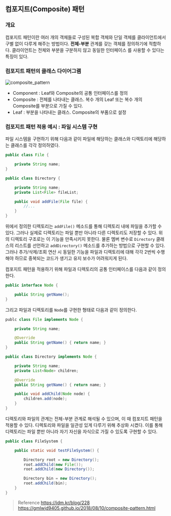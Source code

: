 ## 컴포지트(Composite) 패턴

### 개요
컴포지트 패턴이란 여러 개의 객체들로 구성된 복합 객체와 단일 객체를 클라이언트에서 구별 없이 다루게 해주는 방법이다.  **전체-부분** 관계를 갖는 객체를 정의하기에 적합하다. 클라이언트는 전체와 부분을 구분하지 않고 동일한 인터페이스 를 사용할 수 있다는 특징이 있다.

### 컴포지트 패턴의 클래스 다이어그램
![composite_pattern](https://user-images.githubusercontent.com/45558487/63255345-856c2300-c2b0-11e9-8f57-96c6e9c240de.png)

* Component : Leaf와 Composite의 공통 인터페이스를 정의
* Composite : 전체를 나타내는 클래스. 복수 개의 Leaf 또는 복수 개의 Composite를 부분으로 가질 수 있다.
* Leaf : 부분을 나타내는 클래스. Composite의 부품으로 설정

### 컴포지트 패턴 적용 예시 : 파일 시스템 구현
파일 시스템을 구현하기 위해 다음과 같이 파일에 해당하는 클래스와 디렉토리에 해당하는 클래스를 각각 정의하였다.
```java
public class File {

    private String name;
}
```
```java
public class Directory {

    private String name;
    private List<File> fileList;

    public void addFile(File file) {
        //...
    }
}
```
위에서 정의한 디렉토리는 `addFile()` 메소드를 통해 디렉토리 내에 파일을 추가할 수 있다. 그러나 실제로 디렉토리는 파일 뿐만 아니라 다른 디렉토리도 저장할 수 있다. 위의 디렉토리 구조로는 이 기능을 만족시키지 못한다. 물론 멤버 변수로 `Directory` 클래스의 리스트를 선언하고 `addDirectory()` 메소드를 추가하는 방법으로 구현할 수 있다. 그러나 추가/삭제/조회 연산 시 동일한 기능을 파일과 디렉토리에 대해 각각 2번씩 수행해야 하므로 중복되는 코드가 생기고 유지 보수가 어려워지게 된다.

컴포지트 패턴을 적용하기 위해 파일과 디렉토리의 공통 인터페이스를 다음과 같이 정의한다.
```java
public interface Node {

    public String getName();
}
```

그리고 파일과 디렉토리를 `Node`를 구현한 형태로 다음과 같이 정의한다.
```java
publc class File implements Node {

    private String name;

    @Override
    public String getName() { return name; }
}
```
```java
public class Directory implements Node {

    private String name;
    private List<Node> children;

    @Override
    public String getName() { return name; }

    public void addChild(Node node) {
        children.add(node);
    }
}
```
디렉토리와 파일의 관계는 전체-부분 관계로 해석될 수 있으며, 이 때 컴포지트 패턴을 적용할 수 있다. 디렉토리와 파일을 일관성 있게 다루기 위해 추상화 시켰다. 이를 통해 디렉토리는 파일 뿐만 아니라 자기 자신을 자식으로 가질 수 있도록 구현할 수 있다.
```java
public class FileSystem {

    public static void testFileSystem() {

        Directory root = new Directory();
        root.addChild(new File());
        root.addChild(new Directory());

        Directory bin = new Directory();
        root.addChild(bin);
    }
}
```

> Reference
> https://jdm.kr/blog/228
> https://gmlwjd9405.github.io/2018/08/10/composite-pattern.html